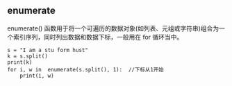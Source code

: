 ## enumerate
enumerate() 函数用于将一个可遍历的数据对象(如列表、元组或字符串)组合为一个索引序列，同时列出数据和数据下标，一般用在 for 循环当中。
```
s = "I am a stu form hust"
k = s.split()
print(k)
for i, w in  enumerate(s.split(), 1):  //下标从1开始
    print(i, w)
```